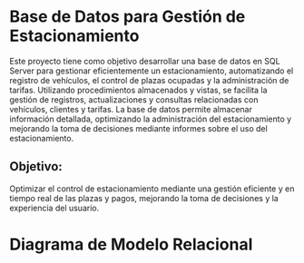 # Base de Datos para Gestión de Estacionamiento

Este proyecto tiene como objetivo desarrollar una base de datos en SQL Server para gestionar eficientemente un estacionamiento, automatizando el registro de vehículos, el control de plazas ocupadas y la administración de tarifas. Utilizando procedimientos almacenados y vistas, se facilita la gestión de registros, actualizaciones y consultas relacionadas con vehículos, clientes y tarifas. La base de datos permite almacenar información detallada, optimizando la administración del estacionamiento y mejorando la toma de decisiones mediante informes sobre el uso del estacionamiento.

## Objetivo:

Optimizar el control de estacionamiento mediante una gestión eficiente y en tiempo real de las plazas y pagos, mejorando la toma de decisiones y la experiencia del usuario.

# Diagrama de Modelo Relacional

